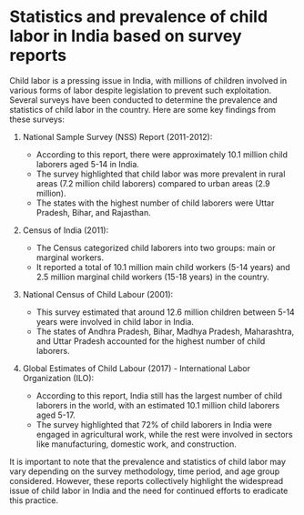 # Statistics and prevalence of child labor in India based on survey reports

Child labor is a pressing issue in India, with millions of children involved in various forms of labor despite legislation to prevent such exploitation. Several surveys have been conducted to determine the prevalence and statistics of child labor in the country. Here are some key findings from these surveys:

1. National Sample Survey (NSS) Report (2011-2012):
   - According to this report, there were approximately 10.1 million child laborers aged 5-14 in India.
   - The survey highlighted that child labor was more prevalent in rural areas (7.2 million child laborers) compared to urban areas (2.9 million).
   - The states with the highest number of child laborers were Uttar Pradesh, Bihar, and Rajasthan.

2. Census of India (2011):
   - The Census categorized child laborers into two groups: main or marginal workers.
   - It reported a total of 10.1 million main child workers (5-14 years) and 2.5 million marginal child workers (15-18 years) in the country.

3. National Census of Child Labour (2001):
   - This survey estimated that around 12.6 million children between 5-14 years were involved in child labor in India.
   - The states of Andhra Pradesh, Bihar, Madhya Pradesh, Maharashtra, and Uttar Pradesh accounted for the highest number of child laborers.

4. Global Estimates of Child Labour (2017) - International Labor Organization (ILO):
   - According to this report, India still has the largest number of child laborers in the world, with an estimated 10.1 million child laborers aged 5-17.
   - The survey highlighted that 72% of child laborers in India were engaged in agricultural work, while the rest were involved in sectors like manufacturing, domestic work, and construction.

It is important to note that the prevalence and statistics of child labor may vary depending on the survey methodology, time period, and age group considered. However, these reports collectively highlight the widespread issue of child labor in India and the need for continued efforts to eradicate this practice.
